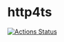 # http4ts

[![Actions Status](https://github.com/http4ts/http4ts/workflows/Node%20CI/badge.svg)](https://github.com/http4ts/http4ts/actions)
